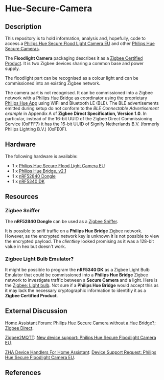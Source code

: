 # Hue-Secure-Camera
## Description
This repository is to hold information, analysis and, hopefully, code to access a [Philips Hue Secure Flood Light Camera EU](https://www.philips-hue.com/en-gb/p/hue-philips-hue-secure-flood-light-camera-eu/8720169177703) and other [Philips Hue Secure Cameras](https://www.philips-hue.com/en-gb/products/smart-security).

The **Floodlight Camera** packaging describes it as a [Zigbee Certified Product](https://zigbeealliance.org/wp-content/uploads/2021/04/07-4842-13-Zigbee-certification-policy.pdf). It is two Zigbee devices sharing a common base and power supply.

The floodlight part can be recognised as a colour light and can be commissioned into an existing Zigbee network.

The camera part is not recognised. It can be commissioned into a Zigbee network with a [Philips Hue Bridge](https://www.philips-hue.com/en-gb/p/hue-bridge/8719514342583) as coordinator using the proprietary [Philips Hue App](https://www.philips-hue.com/en-gb/explore-hue/apps/bridge) using WiFi and Bluetooth LE (BLE). The BLE advertisements emitted during setup do not conform to the _BLE Connectable Advertisement example_ in Appendix A of **Zigbee Direct Specification, Version 1.0**. In particular, instead of the 16-bit UUID of the Zigbee Direct Commissioning Service (0xFFF7) it has the 16-bit UUID of Signify Netherlands B.V. (formerly Philips Lighting B.V.) (0xFE0F).

## Hardware

The following hardware is available:
* 1 x [Philips Hue Secure Flood Light Camera EU](https://www.philips-hue.com/en-gb/p/hue-philips-hue-secure-flood-light-camera-eu/8720169177703)
* 1 x [Philips Hue Bridge, v2.1](https://www.philips-hue.com/en-gb/p/hue-bridge/8719514342583)
* 1 x [nRF52840 Dongle](https://www.nordicsemi.com/Products/Development-hardware/nrf52840-dongle)
* 1 x [nRF5340 DK](https://www.nordicsemi.com/Products/Development-hardware/nRF5340-DK)

## Resources
### Zigbee Sniffer
The **nRF52840 Dongle** can be used as a [Zigbee Sniffer](https://www.nordicsemi.com/Products/Development-tools/nRF-Sniffer-for-802154).

It is possible to sniff traffic on a **Philips Hue Bridge** Zigbee network. However, as the encrypted network key is unknown it is not possible to view the encrypted payload. The _clientkey_ looked promising as it was a 128-bit value in hex but doesn't work.
### Zigbee Light Bulb Emulator?
It might be possible to program the **nRF5340 DK** as a Zigbee Light Bulb Emulator that could be commissioned into a **Philips Hue Bridge** Zigbee network to investigate traffic between a **Secure Camera** and a light. Here is the [Zigbee: Light bulb](https://developer.nordicsemi.com/nRF_Connect_SDK/doc/latest/nrf/samples/zigbee/light_bulb/README.html).
Not sure if a **Philips Hue Bridge** would accept this as it may lack the necessary cryptographic information to identifiy it as a **Zigbee Certified Product**.

## External Discussion
[Home Assistant Forum](https://community.home-assistant.io/): [Philips Hue Secure Camera without a Hue Bridge?][1]; [Zigbee Direct][2].

[Zigbee2MQTT](https://www.zigbee2mqtt.io/): [New device support: Philips Hue Secure Floodlight Camera EU](https://github.com/Koenkk/zigbee2mqtt/issues/21650).

[ZHA Device Handlers For Home Assistant](https://github.com/zigpy/zha-device-handlers): [Device Support Request: Philips Hue Secure Floodlight Camera EU](https://github.com/zigpy/zha-device-handlers/issues/3017).

## References
[1]: https://community.home-assistant.io/t/philips-hue-secure-camera-without-a-hue-bridge/678816  "Philips Hue Secure Camera without a Hue Bridge?"
[2]: https://community.home-assistant.io/t/zigbee-direct/681653 "Zigbee Direct"
